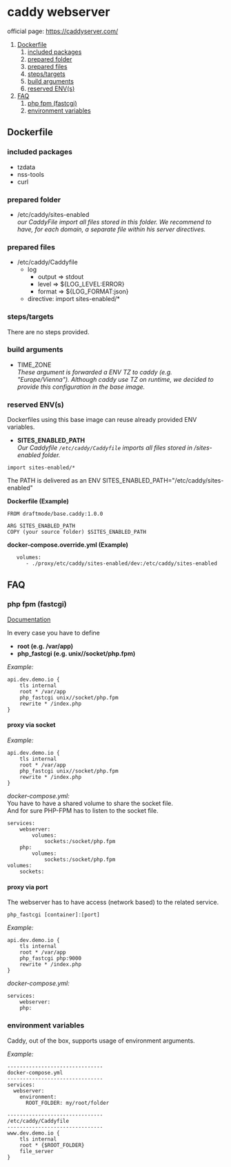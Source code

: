 # caddy webserver
official page: https://caddyserver.com/

1. [Dockerfile](#dockerfile)
   1. [included packages](#included-packages)
   2. [prepared folder](#prepared-folder)
   3. [prepared files](#prepared-files)
   4. [steps/targets](#stepstargets)
   5. [build arguments](#build-arguments)
   6. [reserved ENV(s)](#reserved-envs)
2. [FAQ](#faq)
   1. [php fpm (fastcgi)](#php-fpm-fastcgi)
   2. [environment variables](#environment-variables)

## Dockerfile
### included packages
- tzdata
- nss-tools
- curl

### prepared folder
- /etc/caddy/sites-enabled<br/>
_our CaddyFile import all files stored in this folder. We recommend to have, for each domain, a separate file within his server directives._<br/>

### prepared files
- /etc/caddy/Caddyfile 
  - log
    - output => stdout 
    - level => ${LOG_LEVEL:ERROR}
    - format => ${LOG_FORMAT:json}
  - directive: import sites-enabled/*

### steps/targets
There are no steps provided.

### build arguments
- TIME_ZONE<br/>
_These argument is forwarded a ENV TZ to caddy (e.g. "Europe/Vienna"). 
Although caddy use TZ on runtime, we decided to provide this configuration in the base image._

### reserved ENV(s)
Dockerfiles using this base image can reuse already provided ENV variables.

- **SITES_ENABLED_PATH**<br/>
_Our Caddyfile ``/etc/caddy/Caddyfile`` imports all files stored in /sites-enabled folder._

```
import sites-enabled/*
```

The PATH is delivered as an ENV SITES_ENABLED_PATH="/etc/caddy/sites-enabled"

**Dockerfile (Example)**
```
FROM draftmode/base.caddy:1.0.0

ARG SITES_ENABLED_PATH
COPY (your source folder) $SITES_ENABLED_PATH
```
**docker-compose.override.yml (Example)**
```
   volumes:
      - ./proxy/etc/caddy/sites-enabled/dev:/etc/caddy/sites-enabled
```

## FAQ
### php fpm (fastcgi)
[Documentation](https://caddyserver.com/docs/caddyfile/directives/php_fastcgi)

In every case you have to define
- **root (e.g. /var/app)**
- **php_fastcgi (e.g. unix//socket/php.fpm)**

_Example:_ 
```
api.dev.demo.io {
    tls internal
    root * /var/app
    php_fastcgi unix//socket/php.fpm
    rewrite * /index.php
}
```
#### proxy via socket
_Example:_
```
api.dev.demo.io {
    tls internal
    root * /var/app
    php_fastcgi unix//socket/php.fpm
    rewrite * /index.php
}
```
_docker-compose.yml:_<br>
You have to have a shared volume to share the socket file.<br/>
And for sure PHP-FPM has to listen to the socket file.
```
services:
    webserver:
        volumes:
            sockets:/socket/php.fpm            
    php:
        volumes:
            sockets:/socket/php.fpm
volumes:
    sockets:
```
#### proxy via port
The webserver has to have access (network based) to the related service.<br/>
```
php_fastcgi [container]:[port]
```
_Example:_
```
api.dev.demo.io {
    tls internal
    root * /var/app
    php_fastcgi php:9000
    rewrite * /index.php
}
```
_docker-compose.yml:_
```
services:
    webserver:
    php:
```
### environment variables
Caddy, out of the box, supports usage of environment arguments.

_Example:_
```
-------------------------------
docker-compose.yml
-------------------------------
services:
  webserver:
    environment:
      ROOT_FOLDER: my/root/folder

-------------------------------
/etc/caddy/Caddyfile
-------------------------------
www.dev.demo.io {
    tls internal
    root * {$ROOT_FOLDER}
    file_server
}
```
